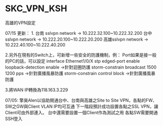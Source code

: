 # SKC_VPN_KSH
高雄的VPN設定

07/15
更新：
1.
台南 sslvpn network → 10.222.32.100~10.222.32.200
台中sslvpn network → 10.222.20.100~10.222.20.200
高雄sslvpn network → 10.222.40.100~10.222.40.200

2.另外在現有的Switch上，可新增一些安全的防護機制，例：
Port如果是接一般的PC的話，可以設定
interface Ethernet1/0/X
stp edged-port enable  
loopback-detection enable                        →針對迴圈防護
storm-constrain broadcast 1500 1200 pps          →針對廣播風暴防護
storm-constrain control block                    →針對廣播風暴防護

3.將WAN IP轉換為118.163.3.229


07/05:
擎昊Alen以協助開通台中、台南與高雄之Site to Site VPN，各點的FW、SW之GW與Client VLAN IP均可互通
下一階段預計成功設置各點之SSL VPN，讓Client可由外部連入。
台中還需要設置一個Client作為測試之用
各點SW需要開通SSH登入
